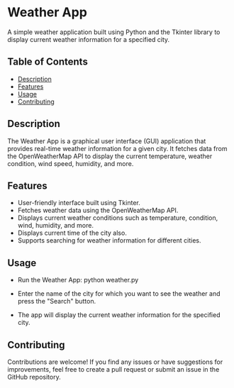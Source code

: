 # Weather App

A simple weather application built using Python and the Tkinter library to display current weather information for a specified city.


## Table of Contents

- [Description](#description)
- [Features](#features)
- [Usage](#usage)
- [Contributing](#contributing)

## Description

The Weather App is a graphical user interface (GUI) application that provides real-time weather information for a given city. It fetches data from the OpenWeatherMap API to display the current temperature, weather condition, wind speed, humidity, and more.

## Features

- User-friendly interface built using Tkinter.
- Fetches weather data using the OpenWeatherMap API.
- Displays current weather conditions such as temperature, condition, wind, humidity, and more.
- Displays current time of the city also.
- Supports searching for weather information for different cities.

## Usage

- Run the Weather App:
       python weather.py
  
- Enter the name of the city for which you want to see the weather and press the "Search" button.

- The app will display the current weather information for the specified city.

## Contributing

Contributions are welcome! If you find any issues or have suggestions for improvements, feel free to create a pull request or submit an issue in the GitHub repository.
